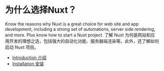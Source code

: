 # 为什么选择Nuxt？

Know the reasons why Nuxt is a great choice for web site and app development, including a strong set of automations, server side rendering, and more. Plus know how to start a Nuxt project.
了解 Nuxt 为何是网站和应用开发的理想之选，包括强大的自动化功能、服务器端渲染等。此外，还了解如何启动 Nuxt 项目。

- [Introduction 介绍](https://nuxt.com/docs/getting-started/introduction)
- [Installation 安装](https://nuxt.com/docs/getting-started/installation)

